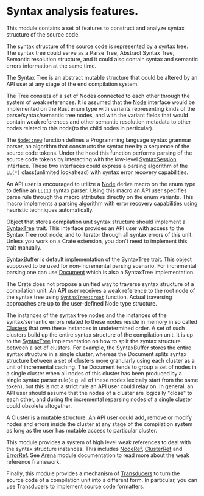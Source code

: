 # Syntax analysis features.

This module contains a set of features to construct and analyze syntax
structure of the source code.

The syntax structure of the source code is represented by a syntax tree. The
syntax tree could serve as a Parse Tree, Abstract Syntax Tree, Semantic
resolution structure, and it could also contain syntax and semantic errors
information at the same time.

The Syntax Tree is an abstract mutable structure that could be altered by an
API user at any stage of the end compilation system.

The Tree consists of a set of Nodes connected to each other through the system
of weak references. It is assumed that the [Node](crate::syntax::Node) interface
would be implemented on the Rust enum type with variants
representing kinds of the parse/syntax/semantic tree nodes, and with the variant
fields that would contain weak references and other semantic resolution metadata
to other nodes related to this node(to the child nodes in particular).

The [`Node::new`](crate::syntax::Node::new) function defines a Programming
language syntax grammar parser, an algorithm that constructs the syntax tree
by a sequence of the source code tokens. Under the hood this function performs
parsing of the source code tokens by interacting with the low-level
[SyntaxSession](crate::syntax::SyntaxSession) interface. These two interfaces
could express a parsing algorithm of the `LL(*)` class(unlimited lookahead)
with syntax error recovery capabilities.

An API user is encouraged to utilize a [Node](::lady_deirdre_derive::Node)
derive macro on the enum type to define an `LL(1)` syntax parser. Using this
macro an API user specifies parse rule through the macro attributes directly
on the enum variants. This macro implements a parsing algorithm with error
recovery capabilities using heuristic techniques automatically.

Object that stores compilation unit syntax structure should implement
a [SyntaxTree](crate::syntax::SyntaxTree) trait. This interface provides an API
user with access to the Syntax Tree root node, and to iterator through all
syntax errors of this unit. Unless you work on a Crate extension, you don't need
to implement this trait manually.

[SyntaxBuffer](crate::syntax::SyntaxBuffer) is default implementation of the
SyntaxTree trait. This object supposed to be used for non-incremental parsing
scenario. For incremental parsing one can use [Document](crate::Document) which
is also a SyntaxTree implementation.

The Crate does not propose a unified way to traverse syntax structure of a
compilation unit. An API user receives a weak reference to the root node of the
syntax tree using [`SyntaxTree::root`](crate::syntax::SyntaxTree::root)
function. Actual traversing approaches are up to the user-defined Node type
structure.

The instances of the syntax tree nodes and the instances of the syntax/semantic
errors related to these nodes reside in memory in so called
[Clusters](crate::syntax::Cluster) that own these instances in undetermined
order. A set of such clusters build up the entire syntax structure of the
compilation unit. It is up to the [SyntaxTree](crate::syntax::SyntaxTree)
implementation on how to split the syntax structure between a set of clusters.
For example, the SyntaxBuffer stores the entire syntax structure in a single
cluster, whereas the Document splits syntax structure between a set of clusters
more granularly using each cluster as a unit of incremental caching. The
Document tends to group a set of nodes in a single cluster when all nodes
of this cluster has been produced by a single syntax parser rule(e.g. all of
these nodes lexically start from the same token), but this is not a strict
rule an API user could relay on. In general, an API user should assume that
the nodes of a cluster are logically "close" to each other, and during the
incremental reparsing nodes of a single cluster could obsolete altogether.

A Cluster is a mutable structure. An API user could add, remove or modify nodes
and errors inside the cluster at any stage of the compilation system as long as
the user has mutable access to particular cluster.

This module provides a system of high level weak references to deal with the
syntax structure instances. This includes [NodeRef](crate::syntax::NodeRef),
[ClusterRef](crate::syntax::ClusterRef) and [ErrorRef](crate::syntax::ErrorRef).
See [Arena](crate::arena) module documentation to read more about the weak
reference framework. 

Finally, this module provides a mechanism of
[Transducers](crate::syntax::Transducer) to turn the source code of a
compilation unit into a different form. In particular, you can use Transducers
to implement source code formatters.
